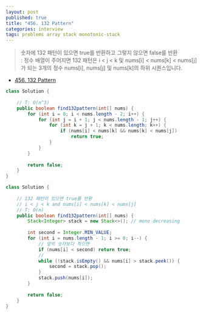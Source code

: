```yaml
---
layout: post
published: true
title: "456. 132 Pattern"
categories: interview
tags: problems array stack monotonic-stack
---
```


> 숫자에 132 패턴이 있으면 true를 반환하고 그렇지 않으면 false를 반환   
> : 정수 배열이 주어지면 132 패턴은 i < j < k 및 nums[i] < nums[k] < nums[j]가 되는 3개의 정수 nums[i], nums[j] 및 nums[k]의 하위 시퀀스입니다.

- [456. 132 Pattern](https://leetcode.com/problems/132-pattern/)

```java
class Solution {
    
    // T: O(n^3)
    public boolean find132pattern(int[] nums) {
        for (int i = 0; i < nums.length - 2; i++) {
            for (int j = i + 1; j < nums.length - 1; j++) {
                for (int k = j + 1; k < nums.length; k++) {
                    if (nums[i] < nums[k] && nums[k] < nums[j])
                        return true;
                }
            }
        }
        
        return false;
    }
}
```

```java
class Solution {
    
    // 132 패턴이 있으면 true를 반환
    // i < j < k and nums[i] < nums[k] < nums[j] 
    // T: O(n)
    public boolean find132pattern(int[] nums) {
        Stack<Integer> stack = new Stack<>(); // mono decreasing
        
        int second = Integer.MIN_VALUE;
        for (int i = nums.length - 1; i >= 0; i--) {
            // 앞의 숫자보다 작으면
            if (nums[i] < second) return true;
            // 
            while (!stack.isEmpty() && nums[i] > stack.peek()) {
                second = stack.pop();
            }
            stack.push(nums[i]);
        }
        
        return false;
    }
}
```